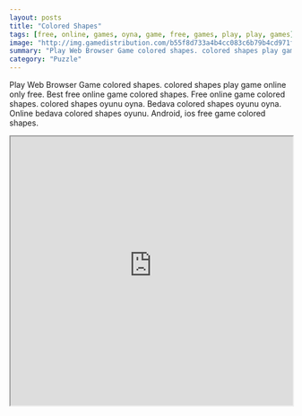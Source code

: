 ```yaml
---
layout: posts
title: "Colored Shapes"
tags: [free, online, games, oyna, game, free, games, play, play, games]
image: "http://img.gamedistribution.com/b55f8d733a4b4cc083c6b79b4cd971fd.jpg"
summary: "Play Web Browser Game colored shapes. colored shapes play game online only free. Best free online game colored shapes. Free online game colored shapes. colored shapes oyunu oyna. Bedava colored shapes oyunu oyna. Online bedava colored shapes oyunu. Android, ios free game colored shapes."
category: "Puzzle"
---
```


Play Web Browser Game colored shapes. colored shapes play game online only free. Best free online game colored shapes. Free online game colored shapes. colored shapes oyunu oyna. Bedava colored shapes oyunu oyna. Online bedava colored shapes oyunu. Android, ios free game colored shapes.

<iframe width="100%" height="480px;" src="http://html5.gamedistribution.com/b55f8d733a4b4cc083c6b79b4cd971fd/"></iframe>